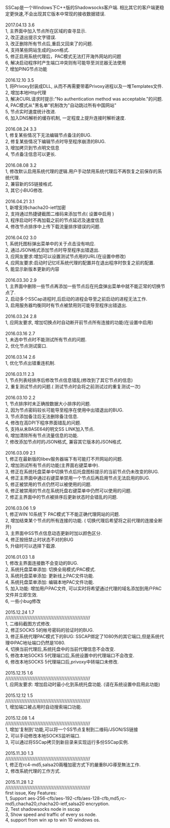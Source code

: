 ﻿SSCap是一个Windows下C++版的Shadowsocks客户端. 相比其它的客户端更稳定更快速,不会出现其它版本中常现的接收数据错误.<br />
<br />
2017.04.13 3.6<br />
1, 主界面中加入节点所在区域的查寻显示.<br />
2, 改正退出提示文字错误.<br />
3, 改正删除所有节点后,重启又回来了的问题.<br />
4, 支持某些网站生成的json格式.<br />
5, 修正启用系统代理后，PAC模式无法打开海外网站的问题 <br />
6, 解决启动程序时产生端口冲突则有可能导至浏览器无法使用<br />
7, 增加PING节点功能<br />
<br />
2016.12.10 3.5<br />
1, 将Privoxy封装成DLL, 从而不再需要带着Privoxy进程以及一堆Templates文件.<br />
2, 增加本地Http代理<br />
3, 解决CURL请求时提示:"No authentication method was acceptable."的问题.<br />
4, PAC模式从"黑名单"机制改为"自动跳过所有中国网站"<br />
5, 节点实时速度统计改进.&nbsp;<br />
6, 加入DNS解析的缓存机制, 一定程度上提升连接时解析速度.<br />
<br />
2016.08.24 3.3<br />
1, 修复某些情况下无法编辑节点备注的BUG.&nbsp;<br />
2, 修复某些情况下编辑节点时导至程序崩溃的BUG.<br />
3, 增加拷贝到节点明文信息<br />
4, 节点备注信息可以更长.<br />
<br />
2016.08.08 3.2<br />
1, 修改默认启用系统代理的逻辑.用户手动禁用系统代理后不再恢复之前保存的系统代理.<br />
2, 兼容新的SS链接格式.<br />
3, 其它小BUG修改.<br />
<br />
2016.04.21 3.1<br />
1, 新增支持chacha20-ietf加密<br />
2, 支持通过热捷键截图二维码来添加节点( 设置中启用 )<br />
3, 程序启动时不再加载之前的节点延迟及速度信息<br />
4, 修改节点排序中上传下载流量排序错误的问题.<br />
<br />
2016.04.02 3.0<br />
1, 系统托图标弹出菜单中的关于点击没有响应.<br />
2, 通过JSON格式添加节点时导至程序出错退出.<br />
3, 应网友要求:增加可以设置测试节点用的URL(在设置中修改)<br />
4, 应网友要求:启动时记忆IE系统代理的配置并在退出程序时恢复之前的配置.<br />
5, 能显示新版本更新的内容<br />
<br />
2016.03.30 2.9<br />
1, 主界面中删除一些节点再添加一些节点后在托盘弹出菜单中就不能正常的切换节点了.<br />
2, 启动多个SSCap进程时,后启动的进程会导至之前启动的进程无法工作.<br />
3, 启用服务器均衡同时有节点被禁用则可能导至程序出错退出.<br />
<br />
2016.03.24 2.8<br />
1, 应网友要求, 增加切换点时自动断开前节点所有连接的功能(在设置中启用)<br />
<br />
2016.03.16 2.7<br />
1, 未选中节点时不能测试所有节点的问题.<br />
2, 优化节点测试窗口.<br />
<br />
2016.03.14 2.6<br />
1, 优化节点出错重连机制.<br />
<br />
2016.03.11 2.3<br />
1, 节点列表经排序后修改节点信息错乱(修改到了其它节点的信息)<br />
2, 重复测试节点的问题.( 测试节点时会将之前测试过的重复测试一次)<br />
<br />
2016.03.10 2.2<br />
1, 节点排序时未正确按数据大小排序的问题.<br />
2, 因为节点密码较长可能导至程序在使用中出错退出的BUG.<br />
3, 节点添加备注后无法删除备注信息.<br />
4, 修改在高DPI下程序界面错乱的问题.<br />
5, 支持从未BASE64的明文SS LINK加入节点.<br />
6, 增加清除所有节点流量信息的功能.<br />
7, 修改添加节点时的JSON格式, 兼容其它版本的JSON格式.<br />
<br />
2016.03.09 2.1<br />
1, 修正在最新版的libev服务器端下有可能打不开网站的问题.<br />
2, 增加测试所有节点的功能(主界面右键菜单中).<br />
3, 修正在系统托盘菜单中切换节点后托盘图标提示的当前节点仍未改变的BUG.<br />
4, 修正主界面中通过右键菜单禁用一个节点后再启用节点无法启用的BUG.<br />
5, 修正被禁用的节点仍然可以被使用的问题.<br />
6, 修正被禁用的节点在系统托盘右键菜单中仍然可以使用的问题.<br />
7, 修正主界面中的节点被排序后更新状态时会错乱的问题.<br />
<br />
2016.03.06 1.9<br />
1, 修正WIN 10系统下 PAC模式下不能正确代理网站的问题.<br />
2, 增加结束某个节点的所有连接的功能. ( 切换代理后希望将之前代理的连接全断开)<br />
3, 主界面中SS节点信息动态更新时加以颜色区分.<br />
4, 修正按扭禁止时状态不对的BUG<br />
5, 升级时可以选择下载源.<br />
<br />
2016.01.03 1.8<br />
1, 修改主界面连接数不会变动的BUG.<br />
2, 系统托盘菜单添加: 切换全局模式/PAC模式.<br />
3, 系统托盘菜单添加: 更新线上PAC文件功能.<br />
4, 系统托盘菜单添加: 编辑本地PAC文件功能.<br />
5, 加入功能: 增加用户PAC文件, 可以实时将希望通过代理的域名添加到用户PAC文件并立即生效.<br />
6, 一些小bug修改<br />
<br />
2015.12.24 1.7<br />
/////////////////////////////////////////////////////<br />
1, 二维码截图方式修改.<br />
2, 修正SOCKS 5的帐号密码的验证时的BUG.<br />
3, 修正系统代理PAC模式下的BUG: SSCAP绑定了1080外的其它端口,但是系统代理中PAC地址端口仍然是1080.<br />
4, 切换当前代理后,系统托盘中的当前代理信息不会改变.<br />
5, 修改本地SOCKS 5代理端口后,系统设置中的代理端口不会改变.<br />
6, 修改本地SOCKS 5代理端口后,privoxy中转端口未修改.<br />
<br />
2015.12.15 1.6<br />
/////////////////////////////////////////////////////<br />
1, 应网友要求: 增加启动时最小化到系统托盘功能. (请在系统设置中启用此功能)<br />
<br />
2015.12.12 1.5<br />
/////////////////////////////////////////////////////<br />
1, 增加端口被占用时自动搜索端口功能.<br />
<br />
2015.12.08 1.4<br />
/////////////////////////////////////////////////////<br />
1, 增加'复制到'功能,可以将一个SS节点复制到二维码/JSON/SS链接<br />
2, 可以手动修改本地SOCKS监听端口.<br />
3, 可以通过将SSCap拷贝到新目录来实现运行多份SSCap实例.<br />
<br />
2015.11.30 1.3<br />
/////////////////////////////////////////////////////<br />
1, 修正在rc4-md5,salsa20兩種加密方式下的嚴重BUG導至無法工作.<br />
2, 修改系統代理的工作方式.<br />
<br />
2015.11.28 1.2<br />
/////////////////////////////////////////////////////<br />
first issue, Key Features:<br />
1, Support aes-256-cfb/aes-192-cfb/aes-128-cfb,md5,rc-md5,chacha20,chacha20-ietf,salsa20 encryption.<br />
2, Test shadowsocks node in sscap<br />
3, Show speed and traffic of every ss node.<br />
4, support from win xp to win 10 windows os.<br />